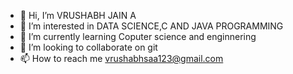 - 👋 Hi, I’m VRUSHABH JAIN A
- 👀 I’m interested in DATA SCIENCE,C AND JAVA PROGRAMMING
- 🌱 I’m currently learning Coputer science and enginnering
- 💞️ I’m looking to collaborate on git
- 📫 How to reach me vrushabhsaa123@gmail.com

<!---
vrushab2004/vrushab2004 is a ✨ special ✨ repository because its `README.md` (this file) appears on your GitHub profile.
You can click the Preview link to take a look at your changes.
--->
